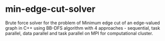 # min-edge-cut-solver
Brute force solver for the problem of Minimum edge cut of an edge-valued graph in C++ using BB-DFS algorithm with 4 approaches - sequential, task parallel, data parallel and task parallel on MPI for computational cluster. 
